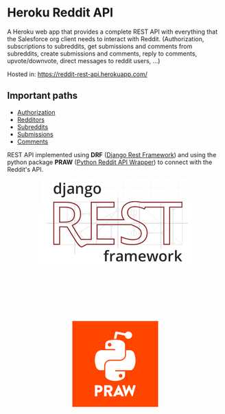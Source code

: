 # Heroku Reddit API

A Heroku web app that provides a complete REST API with everything that the Salesforce org client needs to interact with Reddit.
(Authorization, subscriptions to subreddits, get submissions and comments from subreddits, create submissions and comments, reply to comments, upvote/downvote, direct messages to reddit users, ...)

Hosted in: https://reddit-rest-api.herokuapp.com/

## Important paths

* [Authorization](/clients)
* [Redditors](/redditors)
* [Subreddits](/subreddits)
* [Submissions](/submissions)
* [Comments](/comments)

REST API implemented using __DRF__ ([Django Rest Framework](https://www.django-rest-framework.org/)) and using the python package __PRAW__ ([Python Reddit API Wrapper](https://github.com/praw-dev/praw)) to connect with the Reddit's API.

<p align="center">
    <img src="drf.png" />
    <img src="praw.png" style="padding:8rem"/>
</p>
